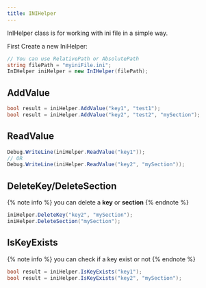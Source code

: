 ```yaml
---
title: INIHelper
---
```


InIHelper class is for working with ini file in a simple way.

First Create a new IniHelper:

```cs
// You can use RelativePath or AbsolutePath
string filePath = "myiniFile.ini";
InIHelper iniHelper = new InIHelper(filePath);
```

## AddValue
``` CS
bool result = iniHelper.AddValue("key1", "test1");
bool result = iniHelper.AddValue("key2", "test2", "mySection");

```

## ReadValue
``` CS
Debug.WriteLine(iniHelper.ReadValue("key1"));
// OR
Debug.WriteLine(iniHelper.ReadValue("key2", "mySection"));
```

## DeleteKey/DeleteSection

{% note info %}
you can delete a **key** or **section**
{% endnote %}
``` CS
iniHelper.DeleteKey("key2", "mySection");
iniHelper.DeleteSection("mySection");
```

## IsKeyExists

{% note info %}
you can check if a key exist or not
{% endnote %}

``` CS
bool result = iniHelper.IsKeyExists("key1");
bool result = iniHelper.IsKeyExists("key2", "mySection");
```
